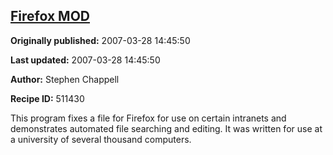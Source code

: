 ## [Firefox MOD](https://code.activestate.com/recipes/511430-firefox-mod)

**Originally published:** 2007-03-28 14:45:50

**Last updated:** 2007-03-28 14:45:50

**Author:** Stephen Chappell

**Recipe ID:** 511430

This program fixes a file for Firefox for use on
certain intranets and demonstrates automated
file searching and editing. It was written for
use at a university of several thousand computers.
